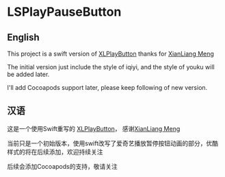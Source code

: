 # LSPlayPauseButton

## English
This project is a swift version of [XLPlayButton](https://github.com/mengxianliang/XLPlayButton) thanks for [XianLiang Meng](https://github.com/mengxianliang)

The initial version just include the style of iqiyi, and the style of youku will be added later.

I'll add Cocoapods support later, please keep following of new version.

## 汉语
这是一个使用Swift重写的 [XLPlayButton](https://github.com/mengxianliang/XLPlayButton)， 感谢[XianLiang Meng](https://github.com/mengxianliang)

当前只是一个初始版本，使用swift改写了爱奇艺播放暂停按钮动画的部分，优酷样式的将在后续添加，欢迎持续关注

后续会添加Cocoapods的支持，敬请关注